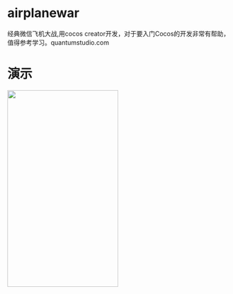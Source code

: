 # airplanewar
经典微信飞机大战,用cocos creator开发，对于要入门Cocos的开发非常有帮助，值得参考学习。quantumstudio.com

# 演示
<p>
	<img src="https://github.com/Quantumoffices/airplanewar/display.gif?raw=true" width="250" height="443" />
</p>